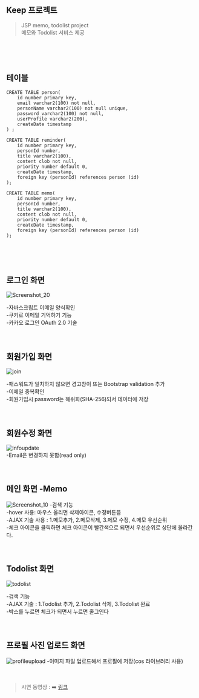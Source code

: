 ## Keep 프로젝트
> JSP memo, todolist project<br>
> 메모와 Todolist 서비스 제공
</br>
<br>
<br>



테이블
-------
```
CREATE TABLE person(
	id number primary key,  
    email varchar2(100) not null,
    personName varchar2(100) not null unique,
    password varchar2(100) not null,
    userProfile varchar2(200),
    createDate timestamp
) ;

CREATE TABLE reminder(
	id number primary key,
    personId number,
    title varchar2(100),
    content clob not null, 
    priority number default 0,
    createDate timestamp,
    foreign key (personId) references person (id)
);

CREATE TABLE memo(
	id number primary key,
    personId number,
    title varchar2(100),
    content clob not null, 
    priority number default 0,
    createDate timestamp,
    foreign key (personId) references person (id)
);

```
<br>
<br>
<br>



로그인 화면
---------
![Screenshot_20](https://user-images.githubusercontent.com/59248999/88126991-ad28e100-cc0d-11ea-8bb1-58fd4fdcc3ae.png)

-자바스크립트 이메일 양식확인<br>
-쿠키로 이메일 기억하기 기능<br>
-카카오 로그인 OAuth 2.0 기술<br>
<br>
<br>


회원가입 화면
-----------
![join](https://user-images.githubusercontent.com/59248999/87901649-901bd300-ca92-11ea-91ae-acc816e66c3a.png)

-패스워드가 일치하지 않으면 경고창이 뜨는 Bootstrap validation 추가 <br>
-이메일 중복확인 <br>
-회원가입시 password는 해쉬화(SHA-256)되서 데이터에 저장 <br>
<br>
<br>



회원수정 화면
-----------
![infoupdate](https://user-images.githubusercontent.com/59248999/87901671-9e69ef00-ca92-11ea-963f-cc3c36cafb9b.png)
<br>
-Email은 변경하지 못함(read only)<br>
<br>
<br>

메인 화면 -Memo
-----------
![Screenshot_10](https://user-images.githubusercontent.com/59248999/88127051-caf64600-cc0d-11ea-987a-9a7c371fbedd.png)
-검색 기능 <br>
-hover 사용: 마우스 올리면 삭제아이콘, 수정버튼뜸 <br>
-AJAX 기술 사용 : 1.메모추가, 2.메모삭제, 3.메모 수정, 4.메모 우선순위 <br>
-체크 아이콘을 클릭하면 체크 아이콘이 빨간색으로 되면서 우선순위로 상단에 올라간다. <br> 
<br>
<br>


Todolist 화면
------------
![todolist](https://user-images.githubusercontent.com/59248999/87901682-a2960c80-ca92-11ea-959a-3a217cc0452f.png)

-검색 기능 <br>
-AJAX 기술 : 1.Todolist 추가, 2.Todolist 삭제, 3.Todolist 완료 <br>
-박스를 누르면 체크가 되면서 누르면 줄그인다 <br>
<br>
<br>


프로필 사진 업로드 화면
----------
![profileupload](https://user-images.githubusercontent.com/59248999/87901678-a164df80-ca92-11ea-98c6-19c2f327fed0.png)
-이미지 파일 업로드해서 프로필에 저장(cos 라이브러리 사용)
<br>
<br>
<br>





> 시연 동영상 : ➡️ [링크](https://www.youtube.com/watch?v=oulEecwtBwM)

